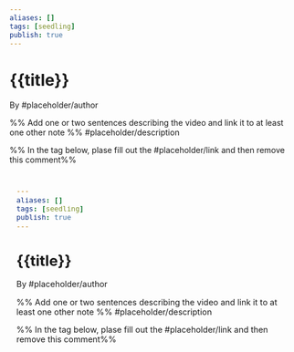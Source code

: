 ```yaml
---
aliases: []
tags: [seedling]
publish: true
---
```


# {{title}}

By #placeholder/author

%% Add one or two sentences describing the video and link it to at least one other note %%
#placeholder/description

%% In the tag below, plase fill out the #placeholder/link and then remove this comment%%

<iframe width="100%" height="400px" src="#placeholder/link" title="YouTube video player" frameborder="0" allow="accelerometer; autoplay; clipboard-write; encrypted-media; gyroscope; picture-in-picture" allowfullscreen></iframe>
